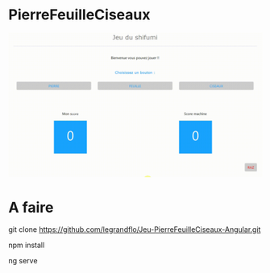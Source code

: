 # PierreFeuilleCiseaux

![Demo](https://github.com/legrandflo/Jeu-PierreFeuilleCiseaux-Angular/blob/master/DemoPierreFeuilleCiseaux.gif)


# A faire

git clone https://github.com/legrandflo/Jeu-PierreFeuilleCiseaux-Angular.git

npm install

ng serve
